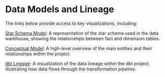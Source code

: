 # Data Models and Lineage

The links below provide access to key visualizations, including:

[Star Schema Model](https://drive.google.com/file/d/1hDCftXRZ9r-GGlTl2MnUjngQQi0iLuVr/view?usp=sharing): A representation of the star schema used in the data warehouse, showing the relationships between fact and dimension tables.

[Conceptual Model](https://drive.google.com/file/d/1oM8FZEFLd7lISJjFqTqudz5xuwvE0sPX/view?usp=sharing): A high-level overview of the main entities and their relationships within the project.

[dbt Lineage](https://drive.google.com/file/d/1U8ZXNQRqYqyGyAZ5wYG3Y3Xbve8zjaLA/view?usp=sharing): A visualization of the data lineage within the dbt project, illustrating how data flows through the transformation pipeline.

